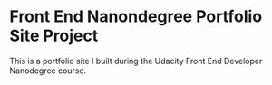 # Front End Nanondegree Portfolio Site Project

This is a portfolio site I built during the Udacity Front End Developer Nanodegree course.
